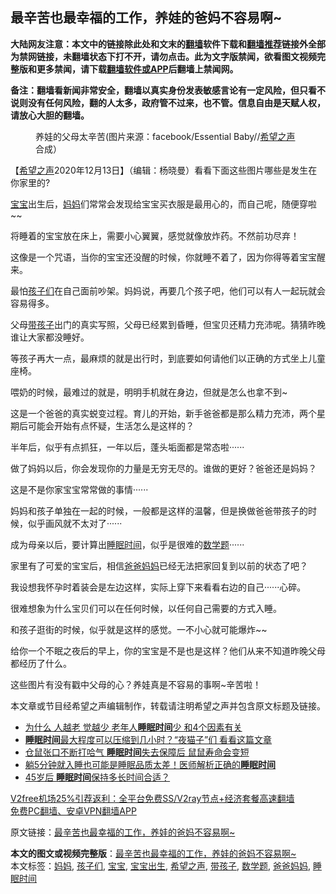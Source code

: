  <h2>最辛苦也最幸福的工作，养娃的爸妈不容易啊~</h2> <p class="notice"><b>大陆网友注意：本文中的链接除此处和文末的<a href="https://github.com/bannedbook/fanqiang" >翻墙</a>软件下载和<a href="https://github.com/killgcd/justmysocks/blob/master/README.md">翻墙推荐</a>链接外全部为禁网链接，未翻墙状态下打不开，请勿点击。此为文字版禁闻，欲看图文视频完整版和更多禁闻，请下载<a href="https://github.com/bannedbook/fanqiang">翻墙软件或APP</a>后翻墙上禁闻网。</p><p>备注：翻墙看新闻非常安全，翻墙以真实身份发表敏感言论有一定风险，但只看不说则没有任何风险，翻的人太多，政府管不过来，也不管。信息自由是天赋人权，请放心大胆的翻墙。</b></p>  <div class="entry"> <figure><figcaption>养娃的父母太辛苦(图片来源：facebook/Essential Baby//<a href="https://www.bannedbook.org/bnews/tag/%e5%b8%8c%e6%9c%9b%e4%b9%8b%e5%a3%b0/" class="st_tag internal_tag" rel="tag" title="标签 希望之声 下的日志">希望之声</a>合成）</figcaption></figure> <p>【<span class='wp_keywordlink_affiliate'><a href="https://www.soundofhope.org" title="希望之声" target="_blank">希望之声</a></span>2020年12月13日】（编辑：杨晓曼）看看下面这些图片哪些是发生在你家里的?</p> <p><a href="https://www.bannedbook.org/bnews/tag/%e5%ae%9d%e5%ae%9d/" class="st_tag internal_tag" rel="tag" title="标签 宝宝 下的日志">宝宝</a>出生后，<a href="https://www.bannedbook.org/bnews/tag/%e5%a6%88%e5%a6%88/" class="st_tag internal_tag" rel="tag" title="标签 妈妈 下的日志">妈妈</a>们常常会发现给宝宝买衣服是最用心的，而自己呢，随便穿啦~~</p> <p></p> <p>将睡着的宝宝放在床上，需要小心翼翼，感觉就像放炸药。不然前功尽弃！</p> <p></p> <p>这像是一个咒语，当你的宝宝还没醒的时候，你就睡不着了，因为你得等着宝宝醒来。</p> <p></p> <p>最怕<a href="https://www.bannedbook.org/bnews/tag/%E5%AD%A9%E5%AD%90%E4%BB%AC/" class="st_tag internal_tag" rel="tag" title="标签 孩子们 下的日志">孩子们</a>在自己面前吵架。妈妈说，再要几个孩子吧，他们可以有人一起玩就会容易得多。</p> <p></p>  <p>父母<a href="https://www.bannedbook.org/bnews/tag/%E5%B8%A6%E5%AD%A9%E5%AD%90/" class="st_tag internal_tag" rel="tag" title="标签 带孩子 下的日志">带孩子</a>出门的真实写照，父母已经累到昏睡，但宝贝还精力充沛呢。猜猜昨晚谁让大家都没睡好。</p> <p></p> <p>等孩子再大一点，最麻烦的就是出行时，到底要如何请他们以正确的方式坐上儿童座椅。</p> <p></p> <p>喂奶的时候，最难过的就是，明明手机就在身边，但就是怎么也拿不到~</p> <p></p> <p>这是一个爸爸的真实蜕变过程。育儿的开始，新手爸爸都是那么精力充沛，两个星期后可能会开始有点怀疑，生活怎么是这样的？</p> <p>半年后，似乎有点抓狂，一年以后，蓬头垢面都是常态啦······</p> <p></p>  <p>做了妈妈以后，你会发现你的力量是无穷无尽的。谁做的更好？爸爸还是妈妈？</p> <p></p> <p>这是不是你家宝宝常常做的事情······</p> <p></p> <p>妈妈和孩子单独在一起的时候，一般都是这样的温馨，但是换做爸爸带孩子的时候，似乎画风就不太对了······</p> <p></p> <p>成为母亲以后，要计算出<a href="https://www.bannedbook.org/bnews/tag/%E7%9D%A1%E7%9C%A0%E6%97%B6%E9%97%B4/" class="st_tag internal_tag" rel="tag" title="标签 睡眠时间 下的日志">睡眠时间</a>，似乎是很难的<a href="https://www.bannedbook.org/bnews/tag/%E6%95%B0%E5%AD%A6%E9%A2%98/" class="st_tag internal_tag" rel="tag" title="标签 数学题 下的日志">数学题</a>······</p> <p>家里有了可爱的宝宝后，相信<a href="https://www.bannedbook.org/bnews/tag/%E7%88%B8%E7%88%B8%E5%A6%88%E5%A6%88/" class="st_tag internal_tag" rel="tag" title="标签 爸爸妈妈 下的日志">爸爸妈妈</a>已经无法把家回复到以前的状态了吧？</p> <p></p>  <p>我设想我怀孕时着装会是左边这样，实际上穿下来看看右边的自己······心碎。</p> <p></p> <p>很难想象为什么宝贝们可以在任何时候，以任何自己需要的方式入睡。</p> <p></p> <p>和孩子逛街的时候，似乎就是这样的感觉。一不小心就可能爆炸~~</p> <p></p> <p>给你一个不眠之夜后的早上，你的宝宝是不是也是这样？他们从来不知道昨晚父母都经历了什么。</p> <p></p> <p>这些图片有没有戳中父母的心？养娃真是不容易的事啊~辛苦啦！</p>  <p>本文章或节目经希望之声编辑制作，转载请注明希望之声并包含原文标题及链接。</p> <ul class='op-related-articles' title='相关阅读'> <li><a href='https://www.bannedbook.org/bnews/health/20201206/1442920.html' target='_blank'>为什么 人越老 觉越少 老年人<b>睡眠时间</b>少 和4个因素有关</a></li> <li><a href='https://www.bannedbook.org/bnews/health/20201123/1435392.html' target='_blank'><b>睡眠时间</b>最大程度可以压缩到几小时？“夜猫子”们 看看这篇文章</a></li> <li><a href='https://www.bannedbook.org/bnews/funmedia/20201121/1434655.html' target='_blank'>仓鼠张口不断打哈气 <b>睡眠时间</b>失去保障后 鼠鼠寿命会变短</a></li> <li><a href='https://www.bannedbook.org/bnews/health/20200524/1333646.html' target='_blank'>躺5分钟就入睡也可能是睡眠品质太差！医师解析正确的<b>睡眠时间</b></a></li> <li><a href='https://www.bannedbook.org/bnews/health/20200510/1325746.html' target='_blank'>45岁后 <b>睡眠时间</b>保持多长时间合适？</a></li> </ul> <p class="texttj"> <a href="https://github.com/bannedbook/fanqiang/wiki/V2ray%E6%9C%BA%E5%9C%BA" target="_blank">V2free机场25%引荐返利：全平台免费SS/V2ray节点+经济套餐高速翻墙</a><br/> <a href="https://github.com/bannedbook/fanqiang/wiki/%E7%A6%81%E9%97%BB%E7%BD%91%E5%AE%89%E5%8D%93%E7%BF%BB%E5%A2%99%E6%96%B0%E9%97%BBAPP" target="_blank">免费PC翻墙、安卓VPN翻墙APP</a></p><p>原文链接：<a class="src_link"  href="https://www.soundofhope.org/post/270518" target="_blank">最辛苦也最幸福的工作，养娃的爸妈不容易啊~</a></p><a name='sharetosocial'></a>       <div><b>本文的图文或视频完整版</b>：<a href='https://www.bannedbook.org/bnews/comments/20201213/1447018.html'>最辛苦也最幸福的工作，养娃的爸妈不容易啊~</a></div>  </div><!--END ENTRY--> <div class="postfooter"> <div>本文标签：<a href="https://www.bannedbook.org/bnews/tag/%e5%a6%88%e5%a6%88/" rel="tag">妈妈</a>, <a href="https://www.bannedbook.org/bnews/tag/%E5%AD%A9%E5%AD%90%E4%BB%AC/" rel="tag">孩子们</a>, <a href="https://www.bannedbook.org/bnews/tag/%e5%ae%9d%e5%ae%9d/" rel="tag">宝宝</a>, <a href="https://www.bannedbook.org/bnews/tag/%E5%AE%9D%E5%AE%9D%E5%87%BA%E7%94%9F/" rel="tag">宝宝出生</a>, <a href="https://www.bannedbook.org/bnews/tag/%e5%b8%8c%e6%9c%9b%e4%b9%8b%e5%a3%b0/" rel="tag">希望之声</a>, <a href="https://www.bannedbook.org/bnews/tag/%E5%B8%A6%E5%AD%A9%E5%AD%90/" rel="tag">带孩子</a>, <a href="https://www.bannedbook.org/bnews/tag/%E6%95%B0%E5%AD%A6%E9%A2%98/" rel="tag">数学题</a>, <a href="https://www.bannedbook.org/bnews/tag/%E7%88%B8%E7%88%B8%E5%A6%88%E5%A6%88/" rel="tag">爸爸妈妈</a>, <a href="https://www.bannedbook.org/bnews/tag/%E7%9D%A1%E7%9C%A0%E6%97%B6%E9%97%B4/" rel="tag">睡眠时间</a></div>  </div><!--END POSTFOOTER--> 